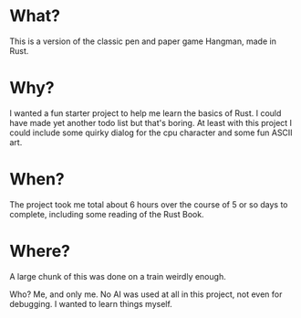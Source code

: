 # What?
This is a version of the classic pen and paper game Hangman, made in Rust.

# Why?
I wanted a fun starter project to help me learn the basics of Rust. I could have made yet another todo list but that's boring.
At least with this project I could include some quirky dialog for the cpu character and some fun ASCII art.

# When?
The project took me total about 6 hours over the course of 5 or so days to complete, including some reading of the Rust Book.

# Where?
A large chunk of this was done on a train weirdly enough.

Who?
Me, and only me. No AI was used at all in this project, not even for debugging. I wanted to learn things myself.
